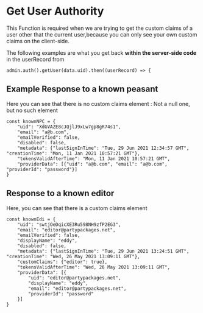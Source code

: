 # Get User Authority

This Function is required when we are trying to get the custom claims of a user other that the current user,because you
can only see your own custom claims on the client-side.

The following examples are what you get back **within the server-side code** in the userRecord from

```
admin.auth().getUser(data.uid).then((userRecord) => {
```

## Example Response to a known peasant

Here you can see that there is no custom claims element : Not a null one, but no such element

```
const knownNPC = {
    "uid": "XdGVAZE8cJQjlJ9xLw7gp8gR74s1",
    "email": "a@b.com",
    "emailVerified": false,
    "disabled": false,
    "metadata": {"lastSignInTime": "Tue, 29 Jun 2021 12:34:57 GMT", "creationTime": "Mon, 11 Jan 2021 10:57:21 GMT"},
    "tokensValidAfterTime": "Mon, 11 Jan 2021 10:57:21 GMT",
    "providerData": [{"uid": "a@b.com", "email": "a@b.com", "providerId": "password"}]
}
```

## Response to a known editor

Here, you can see that there is a custom claims element

```
const knownEdi = {
    "uid": "swtjOeDqicXE3Ru598NH9zfP2EG3",
    "email": "editor@partypackages.net",
    "emailVerified": false,
    "displayName": "eddy",
    "disabled": false,
    "metadata": {"lastSignInTime": "Tue, 29 Jun 2021 13:24:51 GMT", "creationTime": "Wed, 26 May 2021 13:09:11 GMT"},
    "customClaims": {"editor": true},
    "tokensValidAfterTime": "Wed, 26 May 2021 13:09:11 GMT",
    "providerData": [{
        "uid": "editor@partypackages.net",
        "displayName": "eddy",
        "email": "editor@partypackages.net",
        "providerId": "password"
    }]
}

```
